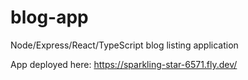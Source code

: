 # blog-app
Node/Express/React/TypeScript blog listing application

App deployed here: https://sparkling-star-6571.fly.dev/
